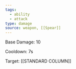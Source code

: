 ```yaml
---
tags:
  - ability
  - attack
type: damage
source: weapon, [[Spear]]
---
```


Base Damage: 10

Cooldown: 7s

Target: [[STANDARD COLUMN]]
